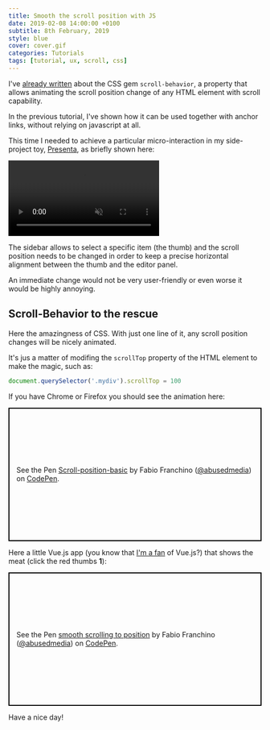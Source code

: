 ```yaml
---
title: Smooth the scroll position with JS
date: 2019-02-08 14:00:00 +0100
subtitle: 8th February, 2019
style: blue
cover: cover.gif
categories: Tutorials
tags: [tutorial, ux, scroll, css]
---
```


I've [already written](/blog/css-scroll-behavior/) about the CSS gem `scroll-behavior`, a property that allows animating the scroll position change of any HTML element with scroll capability.

In the previous tutorial, I've shown how it can be used together with anchor links, without relying on javascript at all.

This time I needed to achieve a particular micro-interaction in my side-project toy,  [Presenta](https://www.presenta.cc), as briefly shown here:

<video autoplay muted loop src="/assets/blog/smooth-the-scroll-position/sidebar.m4v"></video>

The sidebar allows to select a specific item (the thumb) and the scroll position needs to be changed in order to keep a precise horizontal alignment between the thumb and the editor panel.

An immediate change would not be very user-friendly or even worse it would be highly annoying.

## Scroll-Behavior to the rescue

Here the amazingness of CSS. With just one line of it, any scroll position changes will be nicely animated.

It's jus a matter of modifing the `scrollTop` property of the HTML element to make the magic, such as:

```javascript
document.querySelector('.mydiv').scrollTop = 100
```

If you have Chrome or Firefox you should see the animation here:

<p class="codepen" data-height="265" data-theme-id="0" data-default-tab="js,result" data-user="abusedmedia" data-slug-hash="vbdBPQ" style="height: 265px; box-sizing: border-box; display: flex; align-items: center; justify-content: center; border: 2px solid black; margin: 1em 0; padding: 1em;" data-pen-title="Scroll-position-basic">
  <span>See the Pen <a href="https://codepen.io/abusedmedia/pen/vbdBPQ/">
  Scroll-position-basic</a> by Fabio Franchino (<a href="https://codepen.io/abusedmedia">@abusedmedia</a>)
  on <a href="https://codepen.io">CodePen</a>.</span>
</p>

Here a little Vue.js app (you know that [I'm a fan](https://fabiofranchino.com/blog/tag/vue) of Vue.js?) that shows the meat (click the red thumbs **1**):

<p class="codepen" data-height="365" data-theme-id="0" data-default-tab="result" data-user="abusedmedia" data-slug-hash="KJZPMp" style="height: 265px; box-sizing: border-box; display: flex; align-items: center; justify-content: center; border: 2px solid black; margin: 1em 0; padding: 1em;" data-pen-title="smooth scrolling to position">
  <span>See the Pen <a href="https://codepen.io/abusedmedia/pen/KJZPMp/">
  smooth scrolling to position</a> by Fabio Franchino (<a href="https://codepen.io/abusedmedia">@abusedmedia</a>)
  on <a href="https://codepen.io">CodePen</a>.</span>
</p>

Have a nice day!